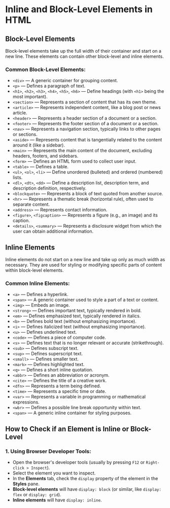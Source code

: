 # Inline and Block-Level Elements in HTML

## Block-Level Elements

Block-level elements take up the full width of their container and start on a new line. These elements can contain other block-level and inline elements.

### Common Block-Level Elements:

- `<div>` — A generic container for grouping content.
- `<p>` — Defines a paragraph of text.
- `<h1>`, `<h2>`, `<h3>`, `<h4>`, `<h5>`, `<h6>` — Define headings (with `<h1>` being the most important).
- `<section>` — Represents a section of content that has its own theme.
- `<article>` — Represents independent content, like a blog post or news article.
- `<header>` — Represents a header section of a document or a section.
- `<footer>` — Represents the footer section of a document or a section.
- `<nav>` — Represents a navigation section, typically links to other pages or sections.
- `<aside>` — Represents content that is tangentially related to the content around it (like a sidebar).
- `<main>` — Represents the main content of the document, excluding headers, footers, and sidebars.
- `<form>` — Defines an HTML form used to collect user input.
- `<table>` — Defines a table.
- `<ul>`, `<ol>`, `<li>` — Define unordered (bulleted) and ordered (numbered) lists.
- `<dl>`, `<dt>`, `<dd>` — Define a description list, description term, and description definition, respectively.
- `<blockquote>` — Represents a block of text quoted from another source.
- `<hr>` — Represents a thematic break (horizontal rule), often used to separate content.
- `<address>` — Represents contact information.
- `<figure>`, `<figcaption>` — Represents a figure (e.g., an image) and its caption.
- `<details>`, `<summary>` — Represents a disclosure widget from which the user can obtain additional information.

## Inline Elements

Inline elements do not start on a new line and take up only as much width as necessary. They are used for styling or modifying specific parts of content within block-level elements.

### Common Inline Elements:

- `<a>` — Defines a hyperlink.
- `<span>` — A generic container used to style a part of a text or content.
- `<img>` — Embeds an image.
- `<strong>` — Defines important text, typically rendered in bold.
- `<em>` — Defines emphasized text, typically rendered in italics.
- `<b>` — Defines bold text (without emphasizing importance).
- `<i>` — Defines italicized text (without emphasizing importance).
- `<u>` — Defines underlined text.
- `<code>` — Defines a piece of computer code.
- `<s>` — Defines text that is no longer relevant or accurate (strikethrough).
- `<sub>` — Defines subscript text.
- `<sup>` — Defines superscript text.
- `<small>` — Defines smaller text.
- `<mark>` — Defines highlighted text.
- `<q>` — Defines a short inline quotation.
- `<abbr>` — Defines an abbreviation or acronym.
- `<cite>` — Defines the title of a creative work.
- `<dfn>` — Represents a term being defined.
- `<time>` — Represents a specific time or date.
- `<var>` — Represents a variable in programming or mathematical expressions.
- `<wbr>` — Defines a possible line break opportunity within text.
- `<span>` — A generic inline container for styling purposes.

## How to Check if an Element is Inline or Block-Level

### 1. **Using Browser Developer Tools:**

- Open the browser's developer tools (usually by pressing `F12` or `Right-click > Inspect`).
- Select the element you want to inspect.
- In the **Elements** tab, check the `display` property of the element in the **Styles** pane.
- **Block-level elements** will have `display: block` (or similar, like `display: flex` or `display: grid`).
- **Inline elements** will have `display: inline`.
